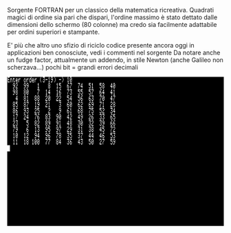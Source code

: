 Sorgente FORTRAN per un classico della matematica ricreativa.
Quadrati magici di ordine sia pari che dispari, l'ordine massimo è stato dettato dalle dimensioni dello schermo (80 colonne)
ma credo sia facilmente adattabile per ordini superiori e stampante.

E' più che altro uno sfizio di riciclo codice presente ancora oggi in applicazioni ben conosciute, vedi i commenti nel sorgente
Da notare anche un fudge factor, attualmente un addendo, in stile Newton (anche Galileo non scherzava...)
pochi bit = grandi errori decimali


![TMAGIC](https://github.com/MarcoVerpelli/Sorgenti-Apple-II/blob/master/UCSD/FORTRAN/TMAGIC/TMAGIC.png)
